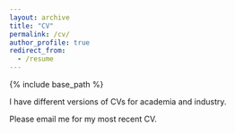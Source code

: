 ```yaml
---
layout: archive
title: "CV"
permalink: /cv/
author_profile: true
redirect_from:
  - /resume
---
```


{% include base_path %}

I have different versions of CVs for academia and industry.

Please email me for my most recent CV.
